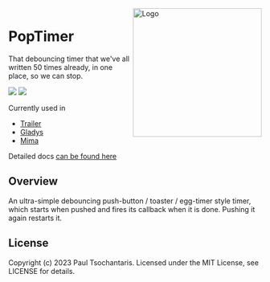 <img src="https://ptsochantaris.github.io/trailer/PopTimerLogo.webp" alt="Logo" width=256 align="right">

# PopTimer
That debouncing timer that we've all written 50 times already, in one place, so we can stop.

[![](https://img.shields.io/endpoint?url=https%3A%2F%2Fswiftpackageindex.com%2Fapi%2Fpackages%2Fptsochantaris%2Fpop-timer%2Fbadge%3Ftype%3Dswift-versions)](https://swiftpackageindex.com/ptsochantaris/pop-timer) [![](https://img.shields.io/endpoint?url=https%3A%2F%2Fswiftpackageindex.com%2Fapi%2Fpackages%2Fptsochantaris%2Fpop-timer%2Fbadge%3Ftype%3Dplatforms)](https://swiftpackageindex.com/ptsochantaris/pop-timer)

Currently used in
- [Trailer](https://github.com/ptsochantaris/trailer)
- [Gladys](https://github.com/ptsochantaris/gladys)
- [Mima](https://github.com/ptsochantaris/mima)

Detailed docs [can be found here](https://swiftpackageindex.com/ptsochantaris/pop-timer/documentation)

## Overview
An ultra-simple debouncing push-button / toaster / egg-timer style timer, which starts when pushed and fires its callback when it is done. Pushing it again restarts it.

## License
Copyright (c) 2023 Paul Tsochantaris. Licensed under the MIT License, see LICENSE for details.
